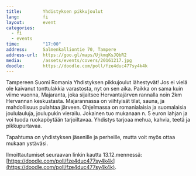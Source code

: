 ```yaml
---
title:        Yhdistyksen pikkujoulut
lang:         fi
layout:       event
categories:
  - fi
  - events
time:         "17:00"
address:      Salmenkalliontie 70, Tampere
address-url:  https://goo.gl/maps/UjkmqKsJQbR2
media:        /assets/events/covers/20161217.jpg
doodle:       https://doodle.com/poll/fze4duc477sy4k4k
---
```


Tampereen Suomi Romania Yhdistyksen pikkujoulut lähestyvät! Jos ei vielä ole kaivanut tonttulakkia varastosta, nyt on sen aika. Paikka on sama kuin viime vuonna, Majaranta, joka sijaitsee Hervantajärven rannalla noin 2km Hervannan keskustasta. Majarannassa on viihtyisät tilat, sauna, ja mahdollisuus pulahtaa järveen. Ohjelmassa on romanialaisia ja suomalaisia joululauluja, joulupukin vierailu. Jokainen tuo mukanaan n. 5 euron lahjan ja voi tuoda ruokapöytään tarjoiltavaa. Yhdistys tarjoaa mehua, kahvia, teetä ja pikkupurtavaa.

Tapahtuma on yhdistyksen jäsenille ja perheille, mutta voit myös ottaa mukaan ystäväsi.

Ilmoittautumiset seuraavan linkin kautta 13.12.mennessä: [https://doodle.com/poll/fze4duc477sy4k4k](https://doodle.com/poll/fze4duc477sy4k4k).